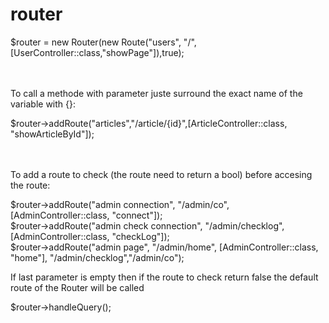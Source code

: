 # router

$router = new Router(new Route("users", "/",[UserController::class,"showPage"]),true);<br><br><br>



To call a methode with parameter juste surround the exact name of the variable with {}:<br>

$router->addRoute("articles","/article/{id}",[ArticleController::class, "showArticleById"]);<br><br><br>



To add a route to check (the route need to return a bool) before accesing the route:<br>

$router->addRoute("admin connection", "/admin/co", [AdminController::class, "connect"]);<br>
$router->addRoute("admin check connection", "/admin/checklog", [AdminController::class, "checkLog"]);<br>
$router->addRoute("admin page", "/admin/home", [AdminController::class, "home"], "/admin/checklog","/admin/co");<br>

If last parameter is empty then if the route to check return false the default route of the Router will be called

$router->handleQuery();